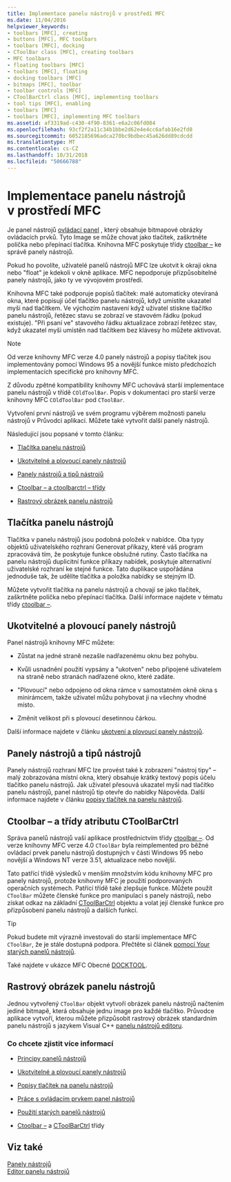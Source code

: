 ```yaml
---
title: Implementace panelu nástrojů v prostředí MFC
ms.date: 11/04/2016
helpviewer_keywords:
- toolbars [MFC], creating
- buttons [MFC], MFC toolbars
- toolbars [MFC], docking
- CToolBar class [MFC], creating toolbars
- MFC toolbars
- floating toolbars [MFC]
- toolbars [MFC], floating
- docking toolbars [MFC]
- bitmaps [MFC], toolbar
- toolbar controls [MFC]
- CToolBarCtrl class [MFC], implementing toolbars
- tool tips [MFC], enabling
- toolbars [MFC]
- toolbars [MFC], implementing MFC toolbars
ms.assetid: af3319ad-c430-4f90-8361-e6a2c06fd084
ms.openlocfilehash: 93cf2f2a11c34b1bbe2d62e4e4cc6afab16e2fd8
ms.sourcegitcommit: 6052185696adca270bc9bdbec45a626dd89cdcdd
ms.translationtype: MT
ms.contentlocale: cs-CZ
ms.lasthandoff: 10/31/2018
ms.locfileid: "50666788"
---
```

# <a name="mfc-toolbar-implementation"></a>Implementace panelu nástrojů v prostředí MFC

Je panel nástrojů [ovládací panel](../mfc/control-bars.md) , který obsahuje bitmapové obrázky ovládacích prvků. Tyto Image se může chovat jako tlačítek, zaškrtněte políčka nebo přepínací tlačítka. Knihovna MFC poskytuje třídy [ctoolbar –](../mfc/reference/ctoolbar-class.md) ke správě panely nástrojů.

Pokud ho povolíte, uživatelé panelů nástrojů MFC lze ukotvit k okraji okna nebo "float" je kdekoli v okně aplikace. MFC nepodporuje přizpůsobitelné panely nástrojů, jako ty ve vývojovém prostředí.

Knihovna MFC také podporuje popisů tlačítek: malé automaticky otevíraná okna, které popisují účel tlačítko panelu nástrojů, když umístíte ukazatel myši nad tlačítkem. Ve výchozím nastavení když uživatel stiskne tlačítko panelu nástrojů, řetězec stavu se zobrazí ve stavovém řádku (pokud existuje). "Při psaní ve" stavového řádku aktualizace zobrazí řetězec stav, když ukazatel myši umístěn nad tlačítkem bez klávesy ho můžete aktivovat.

> [!NOTE]
>  Od verze knihovny MFC verze 4.0 panely nástrojů a popisy tlačítek jsou implementovány pomocí Windows 95 a novější funkce místo předchozích implementacích specifické pro knihovny MFC.

Z důvodu zpětné kompatibility knihovny MFC uchovává starší implementace panelu nástrojů v třídě `COldToolBar`. Popis v dokumentaci pro starší verze knihovny MFC `COldToolBar` pod `CToolBar`.

Vytvoření první nástrojů ve svém programu výběrem možnosti panelu nástrojů v Průvodci aplikací. Můžete také vytvořit další panely nástrojů.

Následující jsou popsané v tomto článku:

- [Tlačítka panelu nástrojů](#_core_toolbar_buttons)

- [Ukotvitelné a plovoucí panely nástrojů](#_core_docking_and_floating_toolbars)

- [Panely nástrojů a tipů nástrojů](#_core_toolbars_and_tool_tips)

- [Ctoolbar – a ctoolbarctrl – třídy](#_core_the_ctoolbar_and_ctoolbarctrl_classes)

- [Rastrový obrázek panelu nástrojů](#_core_the_toolbar_bitmap)

##  <a name="_core_toolbar_buttons"></a> Tlačítka panelu nástrojů

Tlačítka v panelu nástrojů jsou podobná položek v nabídce. Oba typy objektů uživatelského rozhraní Generovat příkazy, které váš program zpracovává tím, že poskytuje funkce obslužné rutiny. Často tlačítka na panelu nástrojů duplicitní funkce příkazy nabídek, poskytuje alternativní uživatelské rozhraní ke stejné funkce. Tato duplikace uspořádána jednoduše tak, že udělíte tlačítka a položka nabídky se stejným ID.

Můžete vytvořit tlačítka na panelu nástrojů a chovají se jako tlačítek, zaškrtněte políčka nebo přepínací tlačítka. Další informace najdete v tématu třídy [ctoolbar –](../mfc/reference/ctoolbar-class.md).

##  <a name="_core_docking_and_floating_toolbars"></a> Ukotvitelné a plovoucí panely nástrojů

Panel nástrojů knihovny MFC můžete:

- Zůstat na jedné straně nezašle nadřazenému oknu bez pohybu.

- Kvůli usnadnění použití vypsány a "ukotven" nebo připojené uživatelem na straně nebo stranách nadřazené okno, které zadáte.

- "Plovoucí" nebo odpojeno od okna rámce v samostatném okně okna s minirámcem, takže uživatel můžu pohybovat ji na všechny vhodné místo.

- Změnit velikost při s plovoucí desetinnou čárkou.

Další informace najdete v článku [ukotvení a plovoucí panely nástrojů](../mfc/docking-and-floating-toolbars.md).

##  <a name="_core_toolbars_and_tool_tips"></a> Panely nástrojů a tipů nástrojů

Panely nástrojů rozhraní MFC lze provést také k zobrazení "nástroj tipy" – malý zobrazována místní okna, který obsahuje krátký textový popis účelu tlačítko panelu nástrojů. Jak uživatel přesouvá ukazatel myši nad tlačítko panelu nástrojů, panel nástrojů tip otevře do nabídky Nápověda. Další informace najdete v článku [popisy tlačítek na panelu nástrojů](../mfc/toolbar-tool-tips.md).

##  <a name="_core_the_ctoolbar_and_ctoolbarctrl_classes"></a> Ctoolbar – a třídy atributu CToolBarCtrl

Správa panelů nástrojů vaší aplikace prostřednictvím třídy [ctoolbar –](../mfc/reference/ctoolbar-class.md). Od verze knihovny MFC verze 4.0 `CToolBar` byla reimplemented pro běžné ovládací prvek panelu nástrojů dostupných v části Windows 95 nebo novější a Windows NT verze 3.51, aktualizace nebo novější.

Tato patřící třídě výsledků v menším množstvím kódu knihovny MFC pro panely nástrojů, protože knihovny MFC je použití podporovaných operačních systémech. Patřící třídě také zlepšuje funkce. Můžete použít `CToolBar` můžete členské funkce pro manipulaci s panely nástrojů, nebo získat odkaz na základní [CToolBarCtrl](../mfc/reference/ctoolbarctrl-class.md) objektu a volat její členské funkce pro přizpůsobení panelu nástrojů a dalších funkcí.

> [!TIP]
>  Pokud budete mít výrazně investovali do starší implementace MFC `CToolBar`, že je stále dostupná podpora. Přečtěte si článek [pomocí Your starých panelů nástrojů](../mfc/using-your-old-toolbars.md).

Také najdete v ukázce MFC Obecné [DOCKTOOL](../visual-cpp-samples.md).

##  <a name="_core_the_toolbar_bitmap"></a> Rastrový obrázek panelu nástrojů

Jednou vytvořený `CToolBar` objekt vytvoří obrázek panelu nástrojů načtením jediné bitmapě, která obsahuje jednu image pro každé tlačítko. Průvodce aplikace vytvoří, kterou můžete přizpůsobit rastrový obrázek standardním panelu nástrojů s jazykem Visual C++ [panelu nástrojů editoru](../windows/toolbar-editor.md).

### <a name="what-do-you-want-to-know-more-about"></a>Co chcete zjistit více informací

- [Principy panelů nástrojů](../mfc/toolbar-fundamentals.md)

- [Ukotvitelné a plovoucí panely nástrojů](../mfc/docking-and-floating-toolbars.md)

- [Popisy tlačítek na panelu nástrojů](../mfc/toolbar-tool-tips.md)

- [Práce s ovládacím prvkem panel nástrojů](../mfc/working-with-the-toolbar-control.md)

- [Použití starých panelů nástrojů](../mfc/using-your-old-toolbars.md)

- [Ctoolbar –](../mfc/reference/ctoolbar-class.md) a [CToolBarCtrl](../mfc/reference/ctoolbarctrl-class.md) třídy

## <a name="see-also"></a>Viz také

[Panely nástrojů](../mfc/toolbars.md)<br/>
[Editor panelu nástrojů](../windows/toolbar-editor.md)

